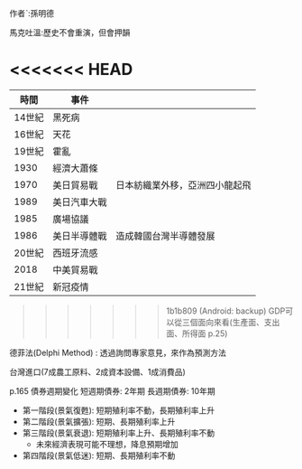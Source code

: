 作者ˋ:孫明德

馬克吐溫:歷史不會重演，但會押韻

<<<<<<< HEAD
=======

|時間|事件||
|--|--|--|
|14世紀|黑死病||
|16世紀|天花||
|19世紀|霍亂||
|1930|經濟大蕭條||
|1970|美日貿易戰|日本紡織業外移，亞洲四小龍起飛|
|1989|美日汽車大戰||
|1985|廣場協議||
|1986|美日半導體戰|造成韓國台灣半導體發展|
|20世紀|西班牙流感||
|2018|中美貿易戰||
|21世紀|新冠疫情||

>>>>>>> 1b1b809 (Android: backup)
GDP可以從三個面向來看(生產面、支出面、所得面 p.25)

德菲法(Delphi Method) : 透過詢問專家意見，來作為預測方法

台灣進口(7成農工原料、2成資本設備、1成消費品)

p.165 債券週期變化
短週期債券: 2年期
長週期債券: 10年期
* 第一階段(景氣復甦): 短期殖利率不動，長期殖利率上升
* 第二階段(景氣擴張): 短期、長期殖利率上升
* 第三階段(景氣衰退): 短期殖利率上升、長期殖利率不動
	* 未來經濟表現可能不理想，降息預期增加
* 第四階段(景氣低迷): 短期、長期殖利率不動